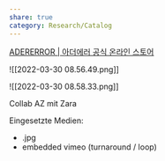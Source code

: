 ```yaml
---
share: true
category: Research/Catalog
---
```


[ADERERROR | 아더에러 공식 온라인 스토어](https://adererror.com/collaboration/zara.html)

![[2022-03-30 08.56.49.png]]

![[2022-03-30 08.58.33.png]]

Collab AZ mit Zara

Eingesetzte Medien:
- .jpg
- embedded vimeo (turnaround / loop)